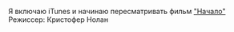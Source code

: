 Я включаю iTunes и начинаю пересматривать фильм ["Начало"](https://www.kinopoisk.ru/film/447301/) Режиссер: Кристофер Нолан 